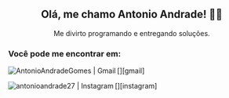 <h2 align = "center">Olá, me chamo Antonio Andrade! 🖐🏽</h2>

<p align = "center">Me divirto programando e entregando soluções.</p>

### Você pode me encontrar em:

[<img align="left" alt="AntonioAndradeGomes | Gmail"  src="https://img.shields.io/badge/-Gmail-c14438?style=flat&logo=Gmail&logoColor=white&link=mailto:gomesmax1997@gmail.com" />][gmail]

[<img align="left" alt="antonioandrade27 | Instagram"  src="https://img.shields.io/badge/instagram-%23E4405F.svg?&style=flat&logo=instagram&logoColor=white"/>][instagram]
<!--
**AntonioAndradeGomes/AntonioAndradeGomes** is a ✨ _special_ ✨ repository because its `README.md` (this file) appears on your GitHub profile.

Here are some ideas to get you started:

- 🔭 I’m currently working on ...
- 🌱 I’m currently learning ...
- 👯 I’m looking to collaborate on ...
- 🤔 I’m looking for help with ...
- 💬 Ask me about ...
- 📫 How to reach me: ...
- 😄 Pronouns: ...
- ⚡ Fun fact: ...
-->
